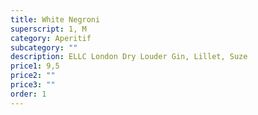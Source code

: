 ```yaml
---
title: White Negroni
superscript: 1, M
category: Aperitif
subcategory: ""
description: ELLC London Dry Louder Gin, Lillet, Suze
price1: 9,5
price2: ""
price3: ""
order: 1
---
```


